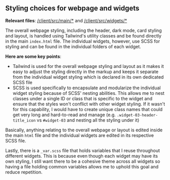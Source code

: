 ## Styling choices for webpage and widgets

**Relevant files**: [/client/src/main/\*](../../client/src/main/styles/) and [/client/src/widgets/\*](../../client/src/widgets/)

The overall webpage styling, including the header, dark mode, card styling and layout, is handled using Tailwind's utility classes and be found directly in the main `index.html` file. The individual widgets, however, use SCSS for styling and can be found in the individual folders of each widget.

**Here are some key points**:

- Tailwind is used for the overall webpage styling and layout as it makes it easy to adjust the styling directly in the markup and keeps it separate from the individual widget styling which is declared in its own dedicated SCSS file
- SCSS is used specifically to encapsulate and modularize the individual widget styling because of SCSS' nesting abilities. This allows me to nest classes under a single ID or class that is specific to the widget and ensure that the styles won't conflict with other widget styling. If it wasn't for this capability, I would have to create unique class names that could get very long and hard-to-read and manage (e.g. `.widget-03-header-title_icon` vs `#widget-03` and nesting all the styling under it)

Basically, anything relating to the overall webpage or layout is edited inside the main `html` file and the individual widgets are edited in its respective SCSS file.

Lastly, there is a `_var.scss` file that holds variables that I reuse throughout different widgets. This is because even though each widget may have its own styling, I still want there to be a cohesive theme across all widgets so having a file holding common variables allows me to uphold this goal and reduce repetition.
